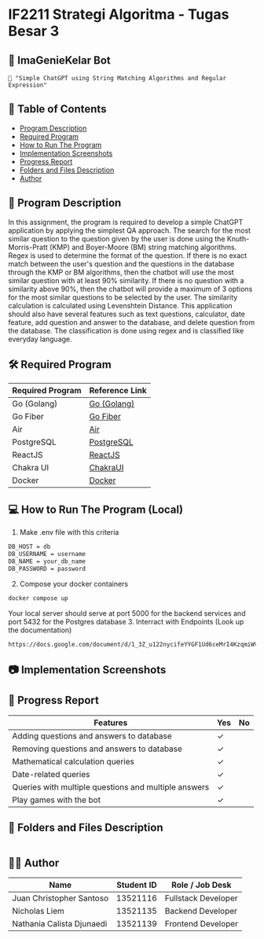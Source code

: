 # IF2211 Strategi Algoritma - Tugas Besar 3

## 🤖 ImaGenieKelar Bot
```
📢 "Simple ChatGPT using String Matching Algorithms and Regular Expression"
```

## **📜 Table of Contents**
* [Program Description](#program-description)
* [Required Program](#required-program)
* [How to Run The Program](#how-to-run-the-program)
* [Implementation Screenshots](#implementation-screenshots)
* [Progress Report](#progress-report)
* [Folders and Files Description](#folders-and-files-description)
* [Author](#author)

## **📄 Program Description**
In this assignment, the program is required to develop a simple ChatGPT application by applying the simplest QA approach. The search for the most similar question to the question given by the user is done using the Knuth-Morris-Pratt (KMP) and Boyer-Moore (BM) string matching algorithms. Regex is used to determine the format of the question. If there is no exact match between the user's question and the questions in the database through the KMP or BM algorithms, then the chatbot will use the most similar question with at least 90% similarity. If there is no question with a similarity above 90%, then the chatbot will provide a maximum of 3 options for the most similar questions to be selected by the user. The similarity calculation is calculated using Levenshtein Distance. This application should also have several features such as text questions, calculator, date feature, add question and answer to the database, and delete question from the database. The classification is done using regex and is classified like everyday language.

## **🛠️ Required Program**
| Required Program | Reference Link                            |
|------------------|-------------------------------------------|
| Go (Golang)      | [Go (Golang)](https://go.dev/doc/install) |
| Go Fiber         | [Go Fiber](https://gofiber.io/)           |
| Air              | [Air](https://github.com/cosmtrek/air)    |
| PostgreSQL       | [PostgreSQL](https://www.postgresql.org/) |
| ReactJS          | [ReactJS](https://react.dev/)             |
| Chakra UI        | [ChakraUI](https://chakra-ui.com/)        |
| Docker | [Docker](https://www.docker.com/)         |

## **💻 How to Run The Program (Local)**

1. Make .env file with this criteria
```sh
DB_HOST = db
DB_USERNAME = username
DB_NAME = your_db_name
DB_PASSWORD = password
```
2. Compose your docker containers
```sh
docker compose up
```
Your local server should serve at port 5000 for the backend services and port 5432 for the Postgres database
3. Interract with Endpoints (Look up the documentation)
```sh
https://docs.google.com/document/d/1_3Z_u122nycifeYYGF1Ud6ceMrI4KzqmiWVB5Tq0-vA/edit#heading=h.rmo71eiaumdw
```

## **📷 Implementation Screenshots**

[//]: # (<img src="docs/assets/.png">)

## **📃 Progress Report**

| Features                                        | Yes      | No |
|-------------------------------------------------|----------|----|
| Adding questions and answers to database        | &check;  |    |
| Removing questions and answers to database      | &check;  |    |
| Mathematical calculation queries                | &check;  |    |
| Date-related queries                            | &check;  |    |
| Queries with multiple questions and multiple answers	 | &check;  |    |
| Play games with the bot                         | &check;  |    |


## **📂 Folders and Files Description**
```bash                             
```

## **👨‍💻 Author**
| Name                      | Student ID | Role / Job Desk     |
|---------------------------|------------|---------------------|
| Juan Christopher Santoso  | 13521116   | Fullstack Developer |
| Nicholas Liem             | 13521135   | Backend Developer   |
| Nathania Calista Djunaedi | 13521139   | Frontend Developer  |
